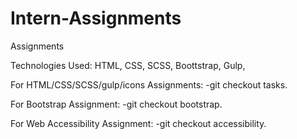 # Intern-Assignments
Assignments


Technologies Used: HTML, CSS, SCSS, Boottstrap, Gulp, 

For HTML/CSS/SCSS/gulp/icons Assignments: -git checkout tasks.

For Bootstrap Assignment: -git checkout bootstrap.


For Web Accessibility Assignment: -git checkout accessibility.
